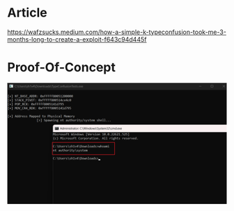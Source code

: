 # Article
https://wafzsucks.medium.com/how-a-simple-k-typeconfusion-took-me-3-months-long-to-create-a-exploit-f643c94d445f

# Proof-Of-Concept

![hot](ft1.png)


